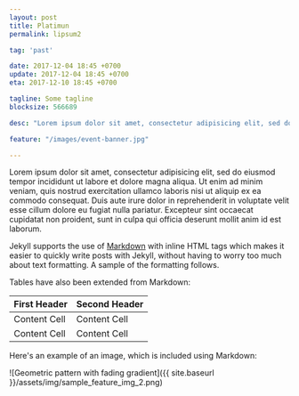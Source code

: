 ```yaml
---
layout: post
title: Platimun
permalink: lipsum2

tag: 'past'

date: 2017-12-04 18:45 +0700
update: 2017-12-04 18:45 +0700
eta: 2017-12-10 18:45 +0700

tagline: Some tagline
blocksize: 566689

desc: "Lorem ipsum dolor sit amet, consectetur adipisicing elit, sed do eiusmod tempor incididunt ut labore et dolore magna aliqua."

feature: "/images/event-banner.jpg"

---
```


Lorem ipsum dolor sit amet, consectetur adipisicing elit, sed do eiusmod tempor incididunt ut labore et dolore magna aliqua. Ut enim ad minim veniam, quis nostrud exercitation ullamco laboris nisi ut aliquip ex ea commodo consequat. Duis aute irure dolor in reprehenderit in voluptate velit esse cillum dolore eu fugiat nulla pariatur. Excepteur sint occaecat cupidatat non proident, sunt in culpa qui officia deserunt mollit anim id est laborum.

Jekyll supports the use of [Markdown](http://daringfireball.net/projects/markdown/syntax) with inline HTML tags which makes it easier to quickly write posts with Jekyll, without having to worry too much about text formatting. A sample of the formatting follows.

Tables have also been extended from Markdown:

First Header  | Second Header
------------- | -------------
Content Cell  | Content Cell
Content Cell  | Content Cell

Here's an example of an image, which is included using Markdown:

![Geometric pattern with fading gradient]({{ site.baseurl }}/assets/img/sample_feature_img_2.png)
